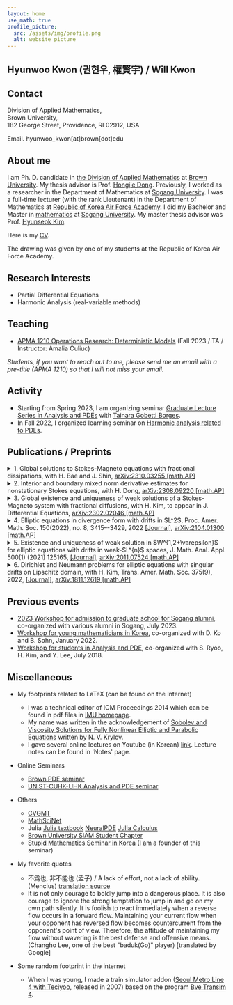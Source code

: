 ```yaml
---
layout: home
use_math: true
profile_picture:
  src: /assets/img/profile.png
  alt: website picture
---
```



<h2><strong>Hyunwoo Kwon (권현우, 權賢宇) / Will Kwon</strong></h2>

## Contact 
Division of Applied Mathematics,<br>
Brown University,<br>
182 George Street, Providence, RI 02912, USA

Email. hyunwoo_kwon[at]brown[dot]edu<br>

## About me  

I am Ph. D. candidate in [the Division of Applied Mathematics](https://appliedmath.brown.edu) at [Brown University](https://www.brown.edu). My thesis advisor is Prof. [Hongjie Dong](https://appliedmath.brown.edu/people/hongjie-dong). Previously, I worked as a researcher in the Department of Mathematics at [Sogang University](https://wwwe.sogang.ac.kr/wwwe/index_new.html). I was a full-time lecturer (with the rank Lieutenant) in the Department of Mathematics at [Republic of Korea Air Force Academy](http://www.afa.ac.kr). I did my Bachelor and Master in [mathematics](https://math.sogang.ac.kr) at [Sogang University](https://wwwe.sogang.ac.kr/wwwe/index_new.html). My master thesis advisor was Prof. [Hyunseok Kim](http://maths.sogang.ac.kr/kimh/). 
 
Here is my [CV](https://willkwon-math.github.io/assets/files/CV_HKwon.pdf).

The drawing was given by one of my students at the Republic of Korea Air Force Academy.

## Research Interests
 
- Partial Differential Equations
- Harmonic Analysis (real-variable methods)

## Teaching
- [APMA 1210 Operations Research: Deterministic Models](https://willkwon-math.github.io/teaching/APMA1210-Fall2023) (Fall 2023 / TA / Instructor: Amalia Culiuc)

*Students, if you want to reach out to me, please send me an email with a pre-title (APMA 1210) so that I will not miss your email.*

## Activity
- Starting from Spring 2023, I am organizing seminar [Graduate Lecture Series in Analysis and PDEs](https://glespa-brown.github.io) with [Tainara Gobetti Borges](https://sites.google.com/brown.edu/tainaraborgeswebpage/home?authuser=0).
- In Fall 2022, I organized learning seminar on [Harmonic analysis related to PDEs](https://willkwon-math.github.io/fall2022-HAPDE).

## Publications / Preprints

<details>
<summary>1. Global solutions to Stokes-Magneto equations with fractional dissipations, with H. Bae and J. Shin, <a href="http://arxiv.org/abs/2310.03255">arXiv:2310.03255 [math.AP]</a></summary>
<div markdown="1">
**Abstract.** <div> In this paper, we investigate a Stokes-Magneto system with fractional diffusions. We first deal with the non-resistive case in $\mathbb{T}^d$ and establish the local and global well-posedness with initial magnetic field $\boldsymbol{b}_0\in H^s(\mathbb{T}^d)$. We also show the existence of a unique mild solution of the resistive case with initial data $\boldsymbol{b}_0$ in the critical $L^p(\mathbb{R}^d)$ space. Moreover, we show that $\Vert \boldsymbol{b}(t)\Vert_{L^p}$ converges to zero as $t\rightarrow\infty$ when the initial data is sufficiently small.</div>
  </div>
</details>

<details>
<summary>2. Interior and boundary mixed norm derivative estimates for nonstationary Stokes equations, with H. Dong, <a href="https://arxiv.org/abs/2308.09220">arXiv:2308.09220 [math.AP]</a> </summary>
<div markdown="1">
**Abstract.** We obtain weighted mixed norm Sobolev estimates in the whole space for nonstationary Stokes equations in divergence and nondivergence form with variable viscosity coefficients that are merely measurable in time variable and have small mean oscillation in spatial variables in small cylinders. As an application, we prove interior mixed norm derivative estimates for solutions to both equations. We also discuss boundary mixed norm Hessian estimates for solutions to equations in nondivergence form under the Lions boundary conditions.
  </div>
</details>
<details>
<summary>3. Global existence and uniqueness of weak solutions of a Stokes-Magneto system with fractional diffusions, with H. Kim, to appear in J. Differential Equations, <a href="https://arxiv.org/abs/2302.02046">arXiv:2302.02046 [math.AP]</a> </summary>
<div markdown="1">
**Abstract.** We consider a Stokes-Magneto system  in $\mathbb{R}^d$ ($d\geq 2)$ with fractional diffusions   $\Lambda^{2\alpha}\boldsymbol{u}$ and $\Lambda^{2\beta}\boldsymbol{b}$ for the velocity $\boldsymbol{u}$ and the magnetic field $\boldsymbol{b}$, respectively. Here $\alpha,\beta$ are positive constants and $\Lambda^s = (-\Delta)^{s/2}$ is the fractional Laplacian of order $s$. We establish global existence of weak solutions of the  Stokes-Magneto system   for any initial data in $L_{2}$ when $\alpha$, $\beta$ satisfy $1/2<\alpha<(d+1)/2$, $\beta >0$,
and $\min(\alpha+\beta,2\alpha+\beta-1)>d/2$. It is also shown that weak solutions are   unique  if $\beta \geq 1$ and $\min (\alpha+\beta,2\alpha+\beta-1)\geq d/2+1$, in addition.
  </div>
</details>

<details>
<summary>4. Elliptic equations in divergence form with drifts in $L^2$, Proc. Amer. Math. Soc. 150(2022), no. 8, 3415–-3429, 2022 <a href="https://www.ams.org/journals/proc/0000-000-00/S0002-9939-2022-15828-6">[Journal]</a>, <a href ="https://arxiv.org/abs/2104.01300">arXiv:2104.01300 [math.AP]</a></summary> 
<div markdown="1">
**Abstract.**  We consider the Dirichlet problem for second-order linear elliptic equations in divergence form
<center>
$-\mathrm{div} (A\nabla u) + \mathbf{b}\cdot \nabla u +\lambda u = f+\mathrm{div } \mathbf{F}\quad \text{in } \Omega\quad \text{and}\quad u=0\quad \text{on } \partial\Omega$,  
</center>
in bounded Lipschitz domain $\Omega$ in $\mathbb{R}^2$, where $A:\mathbb{R}^2\rightarrow \mathbb{R}^{2^2}$, $\mathbf{b}: \Omega\rightarrow \mathbb{R}^2$, and $\lambda \geq 0$ are given. If $2<p<\infty$ and $A$ has a small mean oscillation in small balls, $\Omega$ has small Lipschitz constant, and $\mathrm{div } A, \mathbf{b}\in L^2(\Omega;\mathbb{R}^2)$, then we prove existence and uniqueness of weak solutions in $W_0^{1,p}(\Omega)$ of the problem. Similar result also holds for the dual problem.
</div>
</details>

<details>
<summary>5. Existence and uniqueness of weak solution in $W^{1,2+\varepsilon}$ for elliptic equations with drifts in weak-$L^{n}$ spaces, J. Math. Anal. Appl. 500(1) (2021) 125165, <a href = "https://www.sciencedirect.com/science/article/abs/pii/S0022247X21002444">[Journal]</a>,  <a href="https://arxiv.org/abs/2011.07524">arXiv:2011.07524 [math.AP]</a></summary>
<div markdown="1">
**Abstract.**  We consider the following Dirichlet problems for elliptic equations with singular drift $\mathbf{b}$:
<center>
$\text{(a)}\, −\mathrm{div}(A\nabla u)+\mathrm{div}(u\mathbf{b})=f,\qquad\text{(b)}\, −\mathrm{div}(A^T\nabla v)−\mathbf{b}\cdot\nabla v=g\quad \text{in } \Omega,$
</center>
where $\Omega$ is a bounded Lipschitz domain in $\mathbb{R}^n$, $n\geq 2$. Assuming that $\mathbf{b}\in L^{n,\infty}(\Omega)^n$ has non-negative weak divergence in $\Omega$, we establish existence and uniqueness of weak solution in $W^{1,2+\varepsilon}_0(\Omega)$  of the problem (b) when $A$ is bounded and uniformly elliptic. As an application, we prove unique solvability of weak solution $u$ in $W^{1,2-}_0(\Omega)$ for the problem (a) for every $f\in W^{-1,2-}(\Omega)$.
</div>
</details>

<details>
<summary>6. Dirichlet and Neumann problems for elliptic equations with singular drifts on Lipschitz domain, with H. Kim, Trans. Amer. Math. Soc. 375(9), 2022, <a href = "https://doi.org/10.1090/tran/8730">[Journal]</a>, <a href ="https://arxiv.org/abs/1811.12619">arXiv:1811.12619 [math.AP] </a>
</summary>
<div markdown="1">
**Abstract.**  We consider the Dirichlet and Neumann problems for second-order linear elliptic equations:
<center>
$−\triangle u+\mathrm{div}(u\mathbf{b})=f\quad \text{and}\quad  −\triangle v−\mathbf{b}\cdot\nabla v=g$
</center>
in a bounded Lipschitz domain $\Omega$ in $\mathbb{R}^n$ ($n\geq 3$), where $\mathbf{b}:\Omega\rightarrow \mathbb{R}^n$ is a given vector field. Under the assumption that $\mathbf{b}\in L^n(\Omega)^n$, we first establish existence and uniqueness of solutions in $L^p_{\alpha}(\Omega)$ for the Dirichlet and Neumann problems. Here $L^p_{\alpha}(\Omega)$ denotes the Sobolev space (or Bessel potential space) with the pair $(\alpha,p)$ satisfying certain conditions. These results extend the classical works of Jerison-Kenig (1995) and Fabes-Mendez-Mitrea (1998) for the Poisson equation. We also prove existence and uniqueness of solutions of the Dirichlet problem with boundary data in $L^2(\partial\Omega)$. Our results for the Dirichlet problems hold even for the case $n=2$.
</div>
</details>

## Previous events
- [2023 Workshop for admission to graduate school for Sogang alumni](https://radical-target-92f.notion.site/2023-c4efffa1ec9b49ae85e06e2073155fdb?pvs=4), co-organized with various alumni in Sogang, July 2023.
- [Workshop for young mathematicians in Korea](https://sites.google.com/view/wym2022/), co-organized with D. Ko and B. Sohn, January 2022.
- [Workshop for students in Analysis and PDE](https://sites.google.com/view/wsap2018/), co-organized with S. Ryoo, H. Kim, and Y. Lee, July 2018.
 


## Miscellaneous
- My footprints related to LaTeX (can be found on the Internet)
  - I was a technical editor of ICM Proceedings 2014 which can be found in pdf files in [IMU homepage](https://www.mathunion.org/icm/proceedings/2014).
  - My name was written in the acknowledgement of [Sobolev and Viscosity Solutions for Fully Nonlinear Elliptic and Parabolic Equations](https://bookstore.ams.org/cdn-1612203880278/surv-233/~~FreeAttachments/surv-233-pref.pdf) written by N. V. Krylov.  
  - I gave several online lectures on Youtube (in Korean) [link](https://www.youtube.com/channel/UCE9KYJ_vqV0NHkvIJy4UIvA). Lecture notes can be found in 'Notes' page.
- Online Seminars
  - [Brown PDE seminar](https://www.dam.brown.edu/pde/seminar.html)
  - [UNIST-CUHK-UHK Analysis and PDE seminar](https://hkumath.hku.hk/~imr/event/CUHK_HKU_UNIST_Analysis_and_PDE/index.php)

- Others
  - [CVGMT](https://cvgmt.sns.it)
  - [MathSciNet](http://www.ams.org/mathscinet)
  - Julia [Julia textbook](https://juliabook.chkwon.net/book) [NeuralPDE](https://neuralpde.sciml.ai/stable/) [Julia Calculus](https://jverzani.github.io/CalculusWithJuliaNotes.jl/)
  - [Brown University SIAM Student Chapter](https://www.dam.brown.edu/siam/index.html)
  - [Stupid Mathematics Seminar in Korea](https://www.facebook.com/mungseminar)  (I am a founder of this seminar)

- My favorite quotes
  - 不爲也, 非不能也 (孟子) / A lack of effort, not a lack of ability. (Mencius) [translation source](http://www.acmuller.net/con-dao/mencius.html)
  - It is not only courage to boldly jump into a dangerous place. It is also courage to ignore the strong temptation to jump in and go on my own path silently. It is foolish to react immediately when a reverse flow occurs in a forward flow. Maintaining your current flow when your opponent has reversed flow becomes countercurrent from the opponent's point of view. Therefore, the attitude of maintaining my flow without wavering is the best defense and offensive means. (Changho Lee, one of the best "baduk(Go)" player) [translated by Google]

- Some random footprint in the internet
   - When I was young, I made a train simulator addon ([Seoul Metro Line 4 with Teciyoo](https://teciyoo.tistory.com/189), released in 2007) based on the program [Bve Transim 4](https://en.wikipedia.org/wiki/BVE_Trainsim). 

